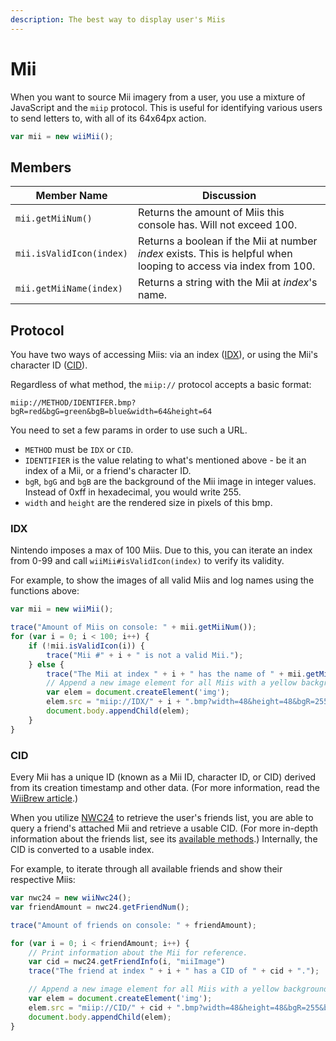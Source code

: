 ```yaml
---
description: The best way to display user's Miis
---
```


# Mii

When you want to source Mii imagery from a user, you use a mixture of JavaScript and the `miip` protocol. This is useful for identifying various users to send letters to, with all of its 64x64px action.

```javascript
var mii = new wiiMii();
```

## Members

| Member Name              | Discussion                                                                                                        |
| ------------------------ | ----------------------------------------------------------------------------------------------------------------- |
| `mii.getMiiNum()`        | Returns the amount of Miis this console has. Will not exceed 100.                                                 |
| `mii.isValidIcon(index)` | Returns a boolean if the Mii at number _index_ exists. This is helpful when looping to access via index from 100. |
| `mii.getMiiName(index)`  | Returns a string with the Mii at _index_'s name.                                                                  |

## Protocol

You have two ways of accessing Miis: via an index ([IDX](mii.md#method-idx)), or using the Mii's character ID ([CID](mii.md#method-cid)).

Regardless of what method, the `miip://` protocol accepts a basic format:

```
miip://METHOD/IDENTIFER.bmp?bgR=red&bgG=green&bgB=blue&width=64&height=64
```

You need to set a few params in order to use such a URL.

* `METHOD`  must be `IDX` or `CID`.
* `IDENTIFIER` is the value relating to what's mentioned above - be it an index of a Mii, or a friend's character ID.
* `bgR`, `bgG` and `bgB` are the background of the Mii image in integer values. Instead of 0xff in hexadecimal, you would write 255.
* `width` and `height` are the rendered size in pixels of this bmp.

### **IDX**

Nintendo imposes a max of 100 Miis. Due to this, you can iterate an index from 0-99 and call `wiiMii#isValidIcon(index)` to verify its validity.

For example, to show the images of all valid Miis and log names using the functions above:

```javascript
var mii = new wiiMii();

trace("Amount of Miis on console: " + mii.getMiiNum());
for (var i = 0; i < 100; i++) {
    if (!mii.isValidIcon(i)) {
        trace("Mii #" + i + " is not a valid Mii.");
    } else {
        trace("The Mii at index " + i + " has the name of " + mii.getMiiName(i) + ".");
        // Append a new image element for all Miis with a yellow background.
        var elem = document.createElement('img');
        elem.src = "miip://IDX/" + i + ".bmp?width=48&height=48&bgR=255&bgG=205&bgB=0";
        document.body.appendChild(elem);
    }
}
```

### **CID**

Every Mii has a unique ID (known as a Mii ID, character ID, or CID) derived from its creation timestamp and other data. (For more information, read the [WiiBrew article](https://wiibrew.org/wiki/Mii\_data#Mii\_format).)

When you utilize [NWC24](nwc24.md) to retrieve the user's friends list, you are able to query a friend's attached Mii and retrieve a usable CID. (For more in-depth information about the friends list, see its [available methods](nwc24.md#friends-list).) Internally, the CID is converted to a usable index.

For example, to iterate through all available friends and show their respective Miis:

```javascript
var nwc24 = new wiiNwc24();
var friendAmount = nwc24.getFriendNum();

trace("Amount of friends on console: " + friendAmount);

for (var i = 0; i < friendAmount; i++) {
    // Print information about the Mii for reference.
    var cid = nwc24.getFriendInfo(i, "miiImage")
    trace("The friend at index " + i + " has a CID of " + cid + ".");

    // Append a new image element for all Miis with a yellow background.
    var elem = document.createElement('img');
    elem.src = "miip://CID/" + cid + ".bmp?width=48&height=48&bgR=255&bgG=205&bgB=0";
    document.body.appendChild(elem);
}
```

